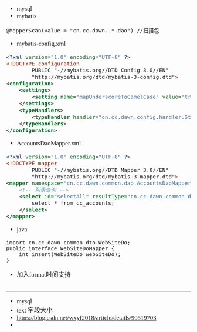 <span  style="font-family: Simsun,serif; font-size: 17px; ">

- mysql
- mybatis
~~~
@MapperScan(value = "cn.cc.dawn..*.dao") //扫描包
~~~

- mybatis-config.xml
~~~xml
<?xml version="1.0" encoding="UTF-8" ?>
<!DOCTYPE configuration
        PUBLIC "-//mybatis.org//DTD Config 3.0//EN"
        "http://mybatis.org/dtd/mybatis-3-config.dtd">
<configuration>
    <settings>
        <setting name="mapUnderscoreToCamelCase" value="true"/>
    </settings>
    <typeHandlers>
        <typeHandler handler="cn.cc.dawn.config.handler.StatusEnumHandler" javaType="cn.cc.dawn.common.enums.StatusEnum" jdbcType="INTEGER"/>
    </typeHandlers>
</configuration>
~~~

- AccountsDaoMapper.xml
~~~xml
<?xml version="1.0" encoding="UTF-8" ?>
<!DOCTYPE mapper
        PUBLIC "-//mybatis.org//DTD Mapper 3.0//EN"
        "http://mybatis.org/dtd/mybatis-3-mapper.dtd">
<mapper namespace="cn.cc.dawn.common.dao.AccountsDaoMapper">
    <!-- 列表查询 -->
    <select id="selectAll" resultType="cn.cc.dawn.common.dto.AccountsDto">
        select * from cc_accounts;
    </select>
</mapper>
~~~

- java
~~~WebSiteDoMapper  
import cn.cc.dawn.common.dto.WebSiteDo;
public interface WebSiteDoMapper {
    int insert(WebSiteDo webSiteDo);
}
~~~
- 加入format时间支持
~~~

~~~

---

- mysql
- text 字段大小
- https://blog.csdn.net/wxyf2018/article/details/90519703
-

</span>
